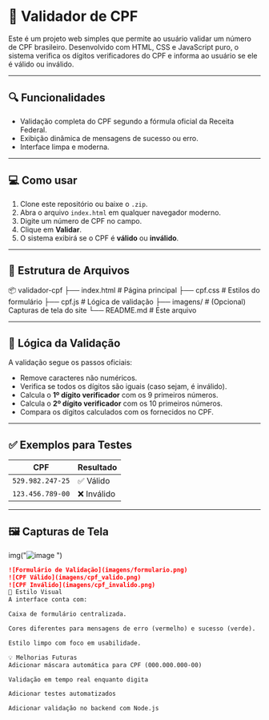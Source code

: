 # 🧾 Validador de CPF

Este é um projeto web simples que permite ao usuário validar um número de CPF brasileiro. Desenvolvido com HTML, CSS e JavaScript puro, o sistema verifica os dígitos verificadores do CPF e informa ao usuário se ele é válido ou inválido.

---

## 🔍 Funcionalidades

- Validação completa do CPF segundo a fórmula oficial da Receita Federal.
- Exibição dinâmica de mensagens de sucesso ou erro.
- Interface limpa e moderna.

---

## 💻 Como usar

1. Clone este repositório ou baixe o `.zip`.
2. Abra o arquivo `index.html` em qualquer navegador moderno.
3. Digite um número de CPF no campo.
4. Clique em **Validar**.
5. O sistema exibirá se o CPF é **válido** ou **inválido**.

---

## 📁 Estrutura de Arquivos

📦 validador-cpf
├── index.html # Página principal
├── cpf.css # Estilos do formulário
├── cpf.js # Lógica de validação
├── imagens/ # (Opcional) Capturas de tela do site
└── README.md # Este arquivo

---

## 🧠 Lógica da Validação

A validação segue os passos oficiais:

- Remove caracteres não numéricos.
- Verifica se todos os dígitos são iguais (caso sejam, é inválido).
- Calcula o **1º dígito verificador** com os 9 primeiros números.
- Calcula o **2º dígito verificador** com os 10 primeiros números.
- Compara os dígitos calculados com os fornecidos no CPF.

---

## ✅ Exemplos para Testes

| CPF | Resultado |
|-----|-----------|
| `529.982.247-25` | ✅ Válido |
| `123.456.789-00` | ❌ Inválido |

---

## 🖼️ Capturas de Tela

img("![image](https://github.com/user-attachments/assets/63d6d265-f583-4225-8927-6f0600f6ab08)
")

```markdown
![Formulário de Validação](imagens/formulario.png)
![CPF Válido](imagens/cpf_valido.png)
![CPF Inválido](imagens/cpf_invalido.png)
🎨 Estilo Visual
A interface conta com:

Caixa de formulário centralizada.

Cores diferentes para mensagens de erro (vermelho) e sucesso (verde).

Estilo limpo com foco em usabilidade.

💡 Melhorias Futuras
Adicionar máscara automática para CPF (000.000.000-00)

Validação em tempo real enquanto digita

Adicionar testes automatizados

Adicionar validação no backend com Node.js
